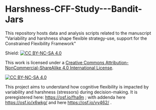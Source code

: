 # Harshness-CFF-Study---Bandit-Jars
This repository hosts data and analysis scripts related to the manuscript "Variability and harshness shape flexible strategy-use, support for the Constrained Flexibility Framework"

Shield: [![CC BY-NC-SA 4.0][cc-by-nc-sa-shield]][cc-by-nc-sa]

This work is licensed under a
[Creative Commons Attribution-NonCommercial-ShareAlike 4.0 International License][cc-by-nc-sa].

[![CC BY-NC-SA 4.0][cc-by-nc-sa-image]][cc-by-nc-sa]

[cc-by-nc-sa]: http://creativecommons.org/licenses/by-nc-sa/4.0/
[cc-by-nc-sa-image]: https://licensebuttons.net/l/by-nc-sa/4.0/88x31.png
[cc-by-nc-sa-shield]: https://img.shields.io/badge/License-CC%20BY--NC--SA%204.0-lightgrey.svg

This project aims to understand how cognitive flexibility is impacted by variability and harshness (stressors) during decision-making. It is preregistered here: https://osf.io/fha9n ; with addenda here https://osf.io/x6wkg/ and here https://osf.io/vy462/ . 
